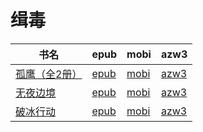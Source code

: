 # 缉毒

| 书名 | epub | mobi | azw3 |
| --- | --- | --- | --- |
| [孤鹰（全2册）](http://ct.dalanmei.com/f/31084289-571802247-f9c6bf) | [epub](http://ct.dalanmei.com/f/31084289-571802247-f9c6bf) | [mobi](http://ct.dalanmei.com/f/31084289-571532428-e305bc) | [azw3](http://ct.dalanmei.com/f/31084289-572195117-f4a228) |
| [无夜边境](http://ct.dalanmei.com/f/31084289-571880712-baa9aa) | [epub](http://ct.dalanmei.com/f/31084289-571880712-baa9aa) | [mobi](http://ct.dalanmei.com/f/31084289-571552238-c937bd) | [azw3](http://ct.dalanmei.com/f/31084289-572202553-925ef0) |
| [破冰行动](None) | [epub](None) | [mobi](None) | [azw3](None) |
